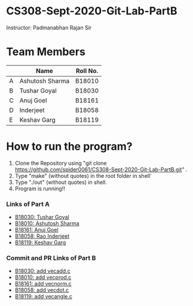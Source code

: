 # CS308-Sept-2020-Git-Lab-PartB
Instructor: Padmanabhan Rajan Sir
# Team Members

|   | Name | Roll No.  |
|--------|--------|--------|
|A| Ashutosh Sharma  | B18010  |
|B| Tushar Goyal | B18030  |
|C| Anuj Goel    | B18161  |
|D|  Inderjeet | B18058  |
|E| Keshav Garg  | B18119  |


# How to run the program?
1. Clone the Repository using "git clone https://github.com/spider0061/CS308-Sept-2020-Git-Lab-PartB.git" . 
2. Type "make" (without quotes) in the root folder in shell'
3. Type "./out" (without quotes) in shell.
4. Program is running!!


### Links of Part A

* [B18030: Tushar Goyal] 
* [B18010: Ashutosh Sharma] 
* [B18161: Anuj Goel] 
* [B18058: Rao Inderjeet] 
* [B18119: Keshav Garg] 

[//]: # (These are reference links)
   [B18030: Tushar Goyal]: <https://github.com/tushargoyal22/CS308-Sept-2020-Git-Lab>
   [B18010: Ashutosh Sharma]: <https://github.com/spider0061/CS308-Sept-2020>
   [B18058: Rao Inderjeet]: <https://github.com/inder128/CS308-Sept-2020-Git-Lab>
   [B18161: Anuj Goel]: <https://github.com/AnujGoel-B18161/CS308-Sept-2020-Git-Lab-1>
   [B18119: Keshav Garg]: <https://github.com/keshav234156/CS308-Sept-2020-Git-Lab>
   
### Commit and PR Links of Part B

* [B18030: add vecadd.c] 
* [B18010: add vecprod.c] 
* [B18161: add vecnorm.c] 
* [B18058: add vecdot.c] 
* [B18119: add vecangle.c] 

[//]: # (These are reference links)
   [B18030: add vecadd.c]: <https://github.com/spider0061/CS308-Sept-2020-Git-Lab-PartB/pull/2>
   [B18010: add vecprod.c]: <https://github.com/spider0061/CS308-Sept-2020-Git-Lab-PartB/commit/d766a755765550643f32cc5cec75231c27f82523>
   [B18058: add vecdot.c]: <https://github.com/spider0061/CS308-Sept-2020-Git-Lab-PartB/pull/1>
   [B18161: add vecnorm.c]: <https://github.com/spider0061/CS308-Sept-2020-Git-Lab-PartB/pull/3>
   [B18119: add vecangle.c]: <https://github.com/spider0061/CS308-Sept-2020-Git-Lab-PartB/pull/4>


